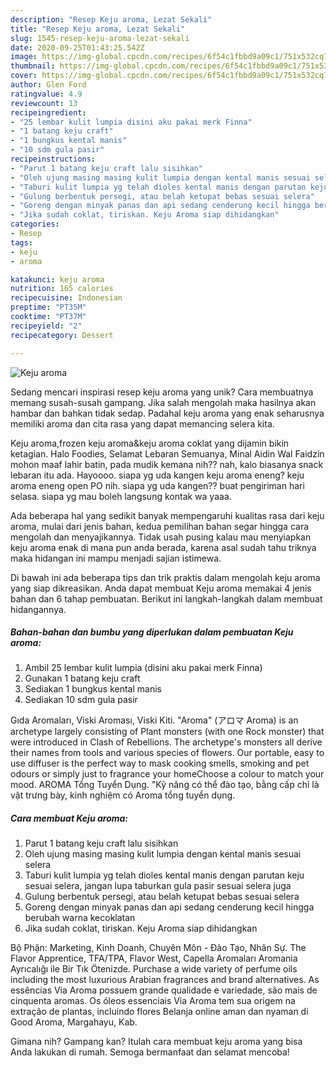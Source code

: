 ```yaml
---
description: "Resep Keju aroma, Lezat Sekali"
title: "Resep Keju aroma, Lezat Sekali"
slug: 1545-resep-keju-aroma-lezat-sekali
date: 2020-09-25T01:43:25.542Z
image: https://img-global.cpcdn.com/recipes/6f54c1fbbd9a09c1/751x532cq70/keju-aroma-foto-resep-utama.jpg
thumbnail: https://img-global.cpcdn.com/recipes/6f54c1fbbd9a09c1/751x532cq70/keju-aroma-foto-resep-utama.jpg
cover: https://img-global.cpcdn.com/recipes/6f54c1fbbd9a09c1/751x532cq70/keju-aroma-foto-resep-utama.jpg
author: Glen Ford
ratingvalue: 4.9
reviewcount: 13
recipeingredient:
- "25 lembar kulit lumpia disini aku pakai merk Finna"
- "1 batang keju craft"
- "1 bungkus kental manis"
- "10 sdm gula pasir"
recipeinstructions:
- "Parut 1 batang keju craft lalu sisihkan"
- "Oleh ujung masing masing kulit lumpia dengan kental manis sesuai selera"
- "Taburi kulit lumpia yg telah dioles kental manis dengan parutan keju sesuai selera, jangan lupa taburkan gula pasir sesuai selera juga"
- "Gulung berbentuk persegi, atau belah ketupat bebas sesuai selera"
- "Goreng dengan minyak panas dan api sedang cenderung kecil hingga berubah warna kecoklatan"
- "Jika sudah coklat, tiriskan. Keju Aroma siap dihidangkan"
categories:
- Resep
tags:
- keju
- aroma

katakunci: keju aroma 
nutrition: 165 calories
recipecuisine: Indonesian
preptime: "PT35M"
cooktime: "PT37M"
recipeyield: "2"
recipecategory: Dessert

---
```



![Keju aroma](https://img-global.cpcdn.com/recipes/6f54c1fbbd9a09c1/751x532cq70/keju-aroma-foto-resep-utama.jpg)

Sedang mencari inspirasi resep keju aroma yang unik? Cara membuatnya memang susah-susah gampang. Jika salah mengolah maka hasilnya akan hambar dan bahkan tidak sedap. Padahal keju aroma yang enak seharusnya memiliki aroma dan cita rasa yang dapat memancing selera kita.

Keju aroma,frozen keju aroma&amp;keju aroma coklat yang dijamin bikin ketagian. Halo Foodies, Selamat Lebaran Semuanya, Minal Aidin Wal Faidzin mohon maaf lahir batin, pada mudik kemana nih?? nah, kalo biasanya snack lebaran itu ada. Hayoooo. siapa yg uda kangen keju aroma eneng? keju aroma eneng open PO nih. siapa yg uda kangen?? buat pengiriman hari selasa. siapa yg mau boleh langsung kontak wa yaaa.

Ada beberapa hal yang sedikit banyak mempengaruhi kualitas rasa dari keju aroma, mulai dari jenis bahan, kedua pemilihan bahan segar hingga cara mengolah dan menyajikannya. Tidak usah pusing kalau mau menyiapkan keju aroma enak di mana pun anda berada, karena asal sudah tahu triknya maka hidangan ini mampu menjadi sajian istimewa.


Di bawah ini ada beberapa tips dan trik praktis dalam mengolah keju aroma yang siap dikreasikan. Anda dapat membuat Keju aroma memakai 4 jenis bahan dan 6 tahap pembuatan. Berikut ini langkah-langkah dalam membuat hidangannya.

<!--inarticleads1-->

##### Bahan-bahan dan bumbu yang diperlukan dalam pembuatan Keju aroma:

1. Ambil 25 lembar kulit lumpia (disini aku pakai merk Finna)
1. Gunakan 1 batang keju craft
1. Sediakan 1 bungkus kental manis
1. Sediakan 10 sdm gula pasir


Gıda Aromaları, Viski Aroması, Viski Kiti. &#34;Aroma&#34; (アロマ Aroma) is an archetype largely consisting of Plant monsters (with one Rock monster) that were introduced in Clash of Rebellions. The archetype&#39;s monsters all derive their names from tools and various species of flowers. Our portable, easy to use diffuser is the perfect way to mask cooking smells, smoking and pet odours or simply just to fragrance your homeChoose a colour to match your mood. AROMA Tổng Tuyển Dụng. &#34;Kỹ năng có thể đào tạo, bằng cấp chỉ là vật trưng bày, kinh nghiệm có Aroma tổng tuyển dụng. 

<!--inarticleads2-->

##### Cara membuat Keju aroma:

1. Parut 1 batang keju craft lalu sisihkan
1. Oleh ujung masing masing kulit lumpia dengan kental manis sesuai selera
1. Taburi kulit lumpia yg telah dioles kental manis dengan parutan keju sesuai selera, jangan lupa taburkan gula pasir sesuai selera juga
1. Gulung berbentuk persegi, atau belah ketupat bebas sesuai selera
1. Goreng dengan minyak panas dan api sedang cenderung kecil hingga berubah warna kecoklatan
1. Jika sudah coklat, tiriskan. Keju Aroma siap dihidangkan


Bộ Phận: Marketing, Kinh Doanh, Chuyên Môn - Đào Tạo, Nhân Sự. The Flavor Apprentice, TFA/TPA, Flavor West, Capella Aromaları Aromania Ayrıcalığı ile Bir Tık Ötenizde. Purchase a wide variety of perfume oils including the most luxurious Arabian fragrances and brand alternatives. As essências Via Aroma possuem grande qualidade e variedade, são mais de cinquenta aromas. Os óleos essenciais Via Aroma tem sua origem na extração de plantas, incluindo flores Belanja online aman dan nyaman di Good Aroma, Margahayu, Kab. 

Gimana nih? Gampang kan? Itulah cara membuat keju aroma yang bisa Anda lakukan di rumah. Semoga bermanfaat dan selamat mencoba!
